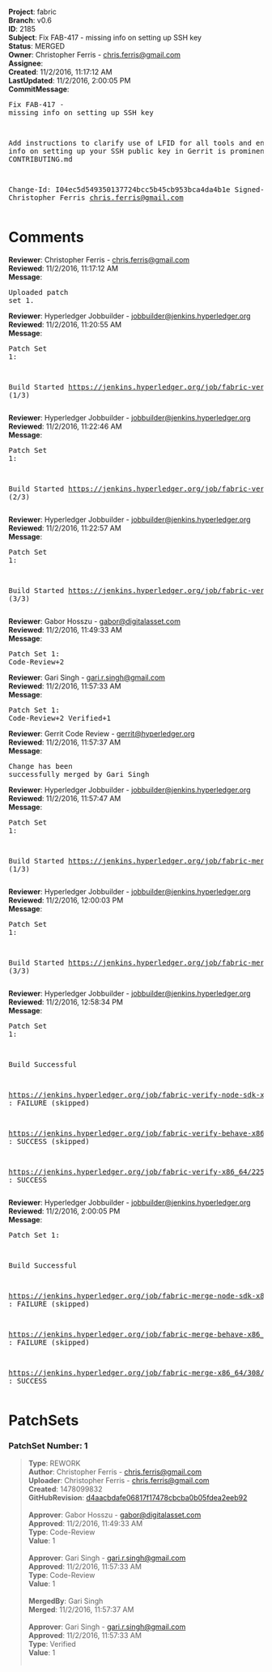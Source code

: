 <strong>Project</strong>: fabric<br><strong>Branch</strong>: v0.6<br><strong>ID</strong>: 2185<br><strong>Subject</strong>: Fix FAB-417 - missing info on setting up SSH key<br><strong>Status</strong>: MERGED<br><strong>Owner</strong>: Christopher Ferris - chris.ferris@gmail.com<br><strong>Assignee</strong>:<br><strong>Created</strong>: 11/2/2016, 11:17:12 AM<br><strong>LastUpdated</strong>: 11/2/2016, 2:00:05 PM<br><strong>CommitMessage</strong>:<br><pre>Fix FAB-417 - missing info on setting up SSH key

Add instructions to clarify use of LFID for all tools
and ensure that info on setting up your SSH public key
in Gerrit is prominent in CONTRIBUTING.md

Change-Id: I04ec5d549350137724bcc5b45cb953bca4da4b1e
Signed-off-by: Christopher Ferris <chris.ferris@gmail.com>
</pre><h1>Comments</h1><strong>Reviewer</strong>: Christopher Ferris - chris.ferris@gmail.com<br><strong>Reviewed</strong>: 11/2/2016, 11:17:12 AM<br><strong>Message</strong>: <pre>Uploaded patch set 1.</pre><strong>Reviewer</strong>: Hyperledger Jobbuilder - jobbuilder@jenkins.hyperledger.org<br><strong>Reviewed</strong>: 11/2/2016, 11:20:55 AM<br><strong>Message</strong>: <pre>Patch Set 1:

Build Started https://jenkins.hyperledger.org/job/fabric-verify-behave-x86_64/1148/ (1/3)</pre><strong>Reviewer</strong>: Hyperledger Jobbuilder - jobbuilder@jenkins.hyperledger.org<br><strong>Reviewed</strong>: 11/2/2016, 11:22:46 AM<br><strong>Message</strong>: <pre>Patch Set 1:

Build Started https://jenkins.hyperledger.org/job/fabric-verify-x86_64/2253/ (2/3)</pre><strong>Reviewer</strong>: Hyperledger Jobbuilder - jobbuilder@jenkins.hyperledger.org<br><strong>Reviewed</strong>: 11/2/2016, 11:22:57 AM<br><strong>Message</strong>: <pre>Patch Set 1:

Build Started https://jenkins.hyperledger.org/job/fabric-verify-node-sdk-x86_64/85/ (3/3)</pre><strong>Reviewer</strong>: Gabor Hosszu - gabor@digitalasset.com<br><strong>Reviewed</strong>: 11/2/2016, 11:49:33 AM<br><strong>Message</strong>: <pre>Patch Set 1: Code-Review+2</pre><strong>Reviewer</strong>: Gari Singh - gari.r.singh@gmail.com<br><strong>Reviewed</strong>: 11/2/2016, 11:57:33 AM<br><strong>Message</strong>: <pre>Patch Set 1: Code-Review+2 Verified+1</pre><strong>Reviewer</strong>: Gerrit Code Review - gerrit@hyperledger.org<br><strong>Reviewed</strong>: 11/2/2016, 11:57:37 AM<br><strong>Message</strong>: <pre>Change has been successfully merged by Gari Singh</pre><strong>Reviewer</strong>: Hyperledger Jobbuilder - jobbuilder@jenkins.hyperledger.org<br><strong>Reviewed</strong>: 11/2/2016, 11:57:47 AM<br><strong>Message</strong>: <pre>Patch Set 1:

Build Started https://jenkins.hyperledger.org/job/fabric-merge-x86_64/308/ (1/3)</pre><strong>Reviewer</strong>: Hyperledger Jobbuilder - jobbuilder@jenkins.hyperledger.org<br><strong>Reviewed</strong>: 11/2/2016, 12:00:03 PM<br><strong>Message</strong>: <pre>Patch Set 1:

Build Started https://jenkins.hyperledger.org/job/fabric-merge-behave-x86_64/134/ (3/3)</pre><strong>Reviewer</strong>: Hyperledger Jobbuilder - jobbuilder@jenkins.hyperledger.org<br><strong>Reviewed</strong>: 11/2/2016, 12:58:34 PM<br><strong>Message</strong>: <pre>Patch Set 1:

Build Successful 

https://jenkins.hyperledger.org/job/fabric-verify-node-sdk-x86_64/85/ : FAILURE (skipped)

https://jenkins.hyperledger.org/job/fabric-verify-behave-x86_64/1148/ : SUCCESS (skipped)

https://jenkins.hyperledger.org/job/fabric-verify-x86_64/2253/ : SUCCESS</pre><strong>Reviewer</strong>: Hyperledger Jobbuilder - jobbuilder@jenkins.hyperledger.org<br><strong>Reviewed</strong>: 11/2/2016, 2:00:05 PM<br><strong>Message</strong>: <pre>Patch Set 1:

Build Successful 

https://jenkins.hyperledger.org/job/fabric-merge-node-sdk-x86_64/20/ : FAILURE (skipped)

https://jenkins.hyperledger.org/job/fabric-merge-behave-x86_64/134/ : FAILURE (skipped)

https://jenkins.hyperledger.org/job/fabric-merge-x86_64/308/ : SUCCESS</pre><h1>PatchSets</h1><h3>PatchSet Number: 1</h3><blockquote><strong>Type</strong>: REWORK<br><strong>Author</strong>: Christopher Ferris - chris.ferris@gmail.com<br><strong>Uploader</strong>: Christopher Ferris - chris.ferris@gmail.com<br><strong>Created</strong>: 1478099832<br><strong>GitHubRevision</strong>: [d4aacbdafe06817f17478cbcba0b05fdea2eeb92](https://github.com/hyperledger/fabric/commit/d4aacbdafe06817f17478cbcba0b05fdea2eeb92)<br><br><strong>Approver</strong>: Gabor Hosszu - gabor@digitalasset.com<br><strong>Approved</strong>: 11/2/2016, 11:49:33 AM<br><strong>Type</strong>: Code-Review<br><strong>Value</strong>: 1<br><br><strong>Approver</strong>: Gari Singh - gari.r.singh@gmail.com<br><strong>Approved</strong>: 11/2/2016, 11:57:33 AM<br><strong>Type</strong>: Code-Review<br><strong>Value</strong>: 1<br><br><strong>MergedBy</strong>: Gari Singh<br><strong>Merged</strong>: 11/2/2016, 11:57:37 AM<br><br><strong>Approver</strong>: Gari Singh - gari.r.singh@gmail.com<br><strong>Approved</strong>: 11/2/2016, 11:57:33 AM<br><strong>Type</strong>: Verified<br><strong>Value</strong>: 1<br><br></blockquote>